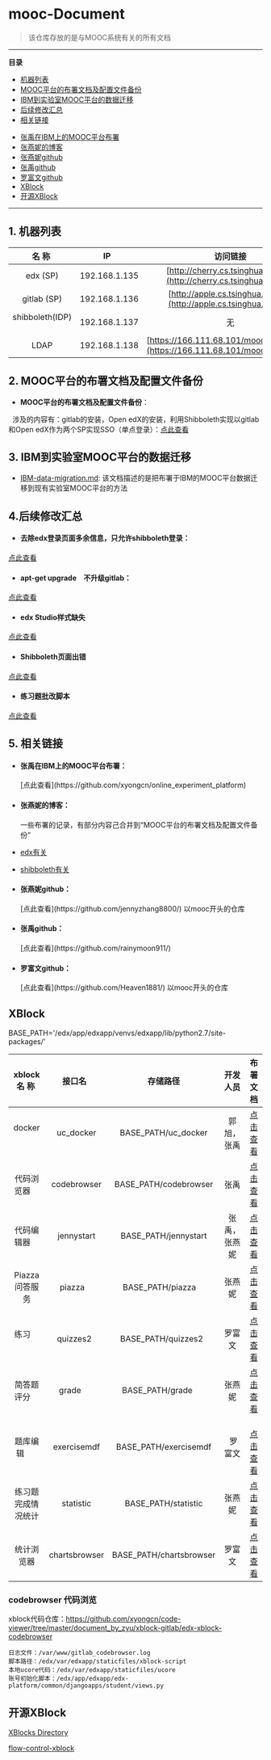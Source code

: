 # mooc-Document
> 该仓库存放的是与MOOC系统有关的所有文档

<hr/>

**目录**
* [机器列表](#framework)
* [MOOC平台的布署文档及配置文件备份](#mooc)
* [IBM到实验室MOOC平台的数据迁移](#migration)
* [后续修改汇总](#modify)
* [相关链接](#link)
 + [张禹在IBM上的MOOC平台布署](#IBM)
 + [张燕妮的博客](#blog)
 + [张燕妮github](#zyni)
 + [张禹github](#zyu)
 + [罗富文github](#lfwen)
 + [XBlock](#xblock)
 + [开源XBlock](#openxblock)
<hr/>

<h2 id="framework">1. 机器列表</h2>

| 名 称  | IP   | 访问链接 |
| :-------------: |:-------------:| :-----:|
| edx (SP)     | 192.168.1.135 | [http://cherry.cs.tsinghua.edu.cn](http://cherry.cs.tsinghua.edu.cn) |
| gitlab (SP)     | 192.168.1.136 | [http://apple.cs.tsinghua.edu.cn](http://apple.cs.tsinghua.edu.cn) |
| shibboleth(IDP)      | 192.168.1.137 |无 |
| LDAP      | 192.168.1.138 |[https://166.111.68.101/mooc/ldapadmin/](https://166.111.68.101/mooc/ldapadmin/) |


<h2 id="mooc">2. MOOC平台的布署文档及配置文件备份</h2>

+ **MOOC平台的布署文档及配置文件备份**：

   涉及的内容有：gitlab的安装，Open edX的安装，利用Shibboleth实现以gitlab和Open edX作为两个SP实现SSO（单点登录）：[点此查看](https://github.com/jennyzhang8800/os_platform)
   
   
<h2 id="migration">3. IBM到实验室MOOC平台的数据迁移</h2>

+ [IBM-data-migration.md](https://github.com/jennyzhang8800/mooc-Document/blob/master/documentation/IBM-data-migration.md): 该文档描述的是把布署于IBM的MOOC平台数据迁移到现有实验室MOOC平台的方法

<h2 id="modify">4.后续修改汇总</h2>

+ <h4 >去除edx登录页面多余信息，只允许shibboleth登录：</h4>
[点此查看](https://github.com/jennyzhang8800/mooc-Document/blob/master/documentation/modify_edx_login_and_register_page.md)

+ <h4 >apt-get upgrade　不升级gitlab：</h4>
[点此查看](http://blog.csdn.net/jenyzhang/article/details/72510631)

+ <h4 >edx Studio样式缺失</h4>

[点此查看](https://github.com/jennyzhang8800/mooc-Document/blob/master/documentation/Studio_css_lost.md)


+ <h4 >Shibboleth页面出错</h4>

[点此查看](https://github.com/jennyzhang8800/mooc-Document/blob/master/documentation/shibboleth_trouble_shooting.md)

+ <h4 >练习题批改脚本</h4>

[点此查看](https://github.com/jennyzhang8800/mooc-Document/tree/master/files/%E6%89%B9%E6%94%B9%E7%BB%83%E4%B9%A0%E9%A2%98%E8%84%9A%E6%9C%AC)

<h2 id="link">5. 相关链接</h2>

+ <h4 id="IBM">张禹在IBM上的MOOC平台布署：</h4>[点此查看](https://github.com/xyongcn/online_experiment_platform)

+ <h4 id="blog">张燕妮的博客：</h4>一些布署的记录，有部分内容己合并到“MOOC平台的布署文档及配置文件备份”

 + [edx有关](http://blog.csdn.net/jenyzhang/article/category/3141095)
 + [shibboleth有关](http://blog.csdn.net/jenyzhang/article/category/6337293)
 
+ <h4 id="zyni">张燕妮github：</h4>[点此查看](https://github.com/jennyzhang8800/) 以mooc开头的仓库

+ <h4 id="zyu">张禹github：</h4>[点此查看](https://github.com/rainymoon911/)

+ <h4 id="lfwen">罗富文github：</h4>[点此查看](https://github.com/Heaven1881/) 以mooc开头的仓库


 <h2 id="xblock">XBlock</h2>

BASE_PATH='/edx/app/edxapp/venvs/edxapp/lib/python2.7/site-packages/'

| xblock名 称  | 接口名   | 存储路径 | 开发人员 | 布署文档 |
| :-------------: |:-------------:| :-----:| :-----:| :-----:|
| docker        | uc_docker | BASE_PATH/uc_docker | 郭旭，张禹 | [点击查看](https://github.com/xyongcn/online_experiment_platform/tree/master/XBlock/uc_docker) |
| 代码浏览器     | codebrowser | BASE_PATH/codebrowser | 张禹 | [点击查看](https://github.com/xyongcn/online_experiment_platform/tree/master/XBlock/xblock-codebrowser) |
| 代码编辑器     | jennystart  | BASE_PATH/jennystart  | 张禹，张燕妮 | [点击查看](https://github.com/xyongcn/online_experiment_platform/tree/master/XBlock/xblock-codeeditor) |
| Piazza问答服务 | piazza      | BASE_PATH/piazza      | 张燕妮 | [点击查看](https://github.com/jennyzhang8800/mooc-PiazzaXBlock) |
| 练习           | quizzes2    | BASE_PATH/quizzes2   | 罗富文 | [点击查看](https://github.com/jennyzhang8800/mooc-Quizzes2XBlock) |
| 简答题评分     | grade       | BASE_PATH/grade       | 张燕妮 | [点击查看](https://github.com/jennyzhang8800/grade_xblock) |
| 题库编辑       | exercisemdf | BASE_PATH/exercisemdf |  罗富文|   [点击查看](https://github.com/jennyzhang8800/mooc-ExerciseMdf) |
| 练习题完成情况统计 | statistic | BASE_PATH/statistic | 张燕妮 | [点击查看](https://github.com/jennyzhang8800/mooc-StatisticXblock) |
| 统计浏览器 | chartsbrowser |BASE_PATH/chartsbrowser | 罗富文| [点击查看](https://github.com/Heaven1881/mooc-ChartsBrowser) |
### codebrowser 代码浏览

xblock代码仓库：https://github.com/xyongcn/code-viewer/tree/master/document_by_zyu/xblock-gitlab/edx-xblock-codebrowser
```
日志文件：/var/www/gitlab_codebrowser.log
脚本路径：/edx/var/edxapp/staticfiles/xblock-script
本地ucore代码：/edx/var/edxapp/staticfiles/ucore
账号初始化脚本：/edx/app/edxapp/edx-platform/common/djangoapps/student/views.py
```

 <h2 id="openxblock">开源XBlock</h2>
 
 [XBlocks Directory](https://openedx.atlassian.net/wiki/display/COMM/XBlocks+Directory)
 
 [flow-control-xblock](https://github.com/eduNEXT/flow-control-xblock)

